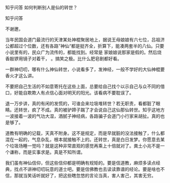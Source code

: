  
 知乎问答 如何判断别人是仙的转世？ 
 
 
 
 
 
 知乎问答 
 
 

 

 不谢邀，

 

 当年民国会道门最流行的天津某处神棍聚居地上，据说王母娘娘有六七位，吕祖济公都超过个位数，还有各路”神仙“都是挺齐全，折算下，能凑两套半的八仙。只要小说里有的，民众广为流传的，都能找到。经常是 家娘娘说那家是假的。然后烧香敲锣用镜子对着干， 。搞笑之极。比什么肥皂剧都好看。

 

 一群神叨叨，哪有什么神仙转世，小说看多了，发神经，一般不学好的大仙神棍要香火才这么讲。

 不要把自己生活的不如意寄托在这些上面，总要给自己找个以示自己与众不同的借口，好能自欺欺人有点信心面对明天的阳光。该看病不要耽误了。

 

 退一万步讲，真的有闲的发慌的，可谁会来垃圾堆转世？若无职责，看都脏了眼睛。还转世，疯了不成。真的被驴蹄子踹了才会说自己这仙那仙转世。知乎这地方一波接着一波的气功大湿，酒腻子神经病，各路骗子会道门小行家来胡扯。真的也是够了。

 

 道教有明确的记载，天真不附身。这不是规定，而是早就脏的没法接触了，什么都混在一起的，气息杂乱，根本就接触不上的。还转世，真是白日发梦。你愿意去某个垃圾场睡一觉吗？就是这种非常直观的感觉再乘上十倍就对了。粪土小兆不是一个谦称，而是实事求是。真是不知所谓。

 

 我们虽有神仙信仰，但这些信仰都是明确有规矩的。要是信道教，麻烦多读点经典，找点不讲神叨叨玩意的道士吧。要是信佛教也去读读靠谱的经论。要是啥也不信，那就当笑话听就好了，把这些瞎忽悠的言论当真，害人害己，其害无穷。 